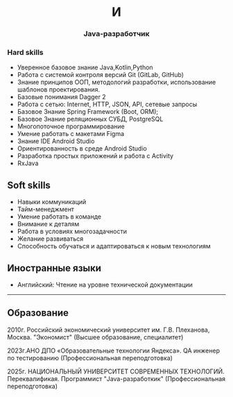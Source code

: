 <h1 align="center">И</a> 
<h3 align="center"> Java-разработчик </h3>


###  Hard skills
- Уверенное базовое знание Java,Kotlin,Python
- Работа с системой контроля версий Git (GitLab, GitHub)
- Знание принципов ООП, методологий разработки, использование шаблонов проектирования.
- Базовые понимания Dagger 2
- Работа с сетью: Internet, HTTP, JSON, API, сетевые запросы
- Базовое Знание Spring Framework (Boot, ORM);
- Базовое Знание реляционных СУБД, PostgreSQL
- Многопоточное программирование
- Умение работать с макетами Figma
- Знание IDE Android Studio
- Ориентированность в среде Android Studio
- Разработка простых приложений и работа с Activity
- RxJava


##  Soft skills
- Навыки коммуникаций
- Тайм-менеджмент
- Умение работать в команде
- Внимание к деталям
- Работа в условиях многозадачности
- Желание развиваться
- Способность обучаться и адаптироваться к новым технологиям

##  Иностранные языки
- Английский: Чтение на уровне технической документации
---

## Образование
2010г. Российский экономический университет им. Г.В. Плеханова, Москва. "Экономист" (Высшее образование, специалитет)

2023г.АНО ДПО «Образовательные технологии Яндекса». QA инженер по тестированию (Профессиональная переподготовка) 

2025г. НАЦИОНАЛЬНЫЙ УНИВЕРСИТЕТ СОВРЕМЕННЫХ ТЕХНОЛОГИЙ. Переквалификая. Программист
"Java-разработкик" (Профессиональная переподготовка) <br>



